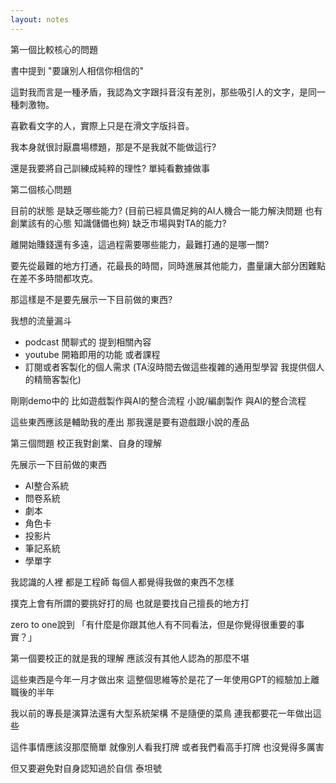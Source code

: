 ```yaml
---
layout: notes
---
```


第一個比較核心的問題

書中提到 "要讓別人相信你相信的"

這對我而言是一種矛盾，我認為文字跟抖音沒有差別，那些吸引人的文字，是同一種刺激物。

喜歡看文字的人，實際上只是在滑文字版抖音。

我本身就很討厭農場標題，那是不是我就不能做這行?

還是我要將自己訓練成純粹的理性? 單純看數據做事


第二個核心問題

目前的狀態 是缺乏哪些能力?  (目前已經具備足夠的AI人機合一能力解決問題 也有創業該有的心態 知識儲備也夠)
缺乏市場與對TA的能力?

離開始賺錢還有多遠，這過程需要哪些能力，最難打通的是哪一關?

要先從最難的地方打通，花最長的時間，同時進展其他能力，盡量讓大部分困難點在差不多時間都攻克。

那這樣是不是要先展示一下目前做的東西?

我想的流量漏斗
* podcast 閒聊式的 提到相關內容
* youtube 開箱即用的功能 或者課程
* 訂閱或者客製化的個人需求 (TA沒時間去做這些複雜的通用型學習 我提供個人的精簡客製化)

剛剛demo中的 比如遊戲製作與AI的整合流程  小說/編劇製作 與AI的整合流程

這些東西應該是輔助我的產出 那我還是要有遊戲跟小說的產品




第三個問題 校正我對創業、自身的理解

先展示一下目前做的東西

* AI整合系統
* 問卷系統
* 劇本
* 角色卡
* 投影片
* 筆記系統
* 學單字

我認識的人裡 都是工程師 每個人都覺得我做的東西不怎樣

撲克上會有所謂的要挑好打的局 也就是要找自己擅長的地方打

zero to one說到 「有什麼是你跟其他人有不同看法，但是你覺得很重要的事實？」

第一個要校正的就是我的理解 應該沒有其他人認為的那麼不堪

這些東西是今年一月才做出來 這整個思維等於是花了一年使用GPT的經驗加上離職後的半年

我以前的專長是演算法還有大型系統架構 不是隨便的菜鳥 連我都要花一年做出這些

這件事情應該沒那麼簡單 就像別人看我打牌 或者我們看高手打牌 也沒覺得多厲害

但又要避免對自身認知過於自信 泰坦號